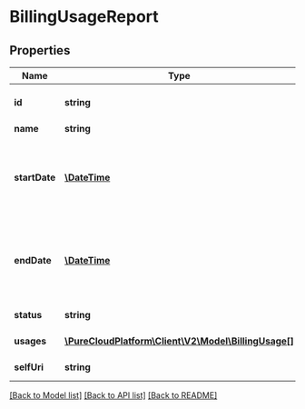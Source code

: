 # BillingUsageReport

## Properties
Name | Type | Description | Notes
------------ | ------------- | ------------- | -------------
**id** | **string** | The globally unique identifier for the object. | [optional] 
**name** | **string** |  | [optional] 
**startDate** | [**\DateTime**](\DateTime.md) | The period start date. Date time is represented as an ISO-8601 string. For example: yyyy-MM-ddTHH:mm:ss.SSSZ | 
**endDate** | [**\DateTime**](\DateTime.md) | The period end date. Date time is represented as an ISO-8601 string. For example: yyyy-MM-ddTHH:mm:ss.SSSZ | 
**status** | **string** | Generation status of report | [optional] 
**usages** | [**\PureCloudPlatform\Client\V2\Model\BillingUsage[]**](BillingUsage.md) | The usages for the given period. | 
**selfUri** | **string** | The URI for this object | [optional] 

[[Back to Model list]](../README.md#documentation-for-models) [[Back to API list]](../README.md#documentation-for-api-endpoints) [[Back to README]](../README.md)


